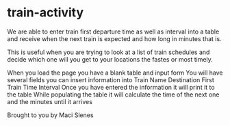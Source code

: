 # train-activity

We are able to enter train first departure time as well as interval into a table and receive when the next train is expected and how long in minutes that is. 

This is useful when you are trying to look at a list of train schedules and decide which one will you get to your locations the fastes or most timely. 

When you load the page you have a blank table and input form
You will have several fields you can insert information into
    Train Name
    Destination
    First Train Time
    Interval
Once you have entered the information it will print it to the table
While populating the table it will calculate the time of the next one and the minutes until it arrives

Brought to you by Maci Slenes
